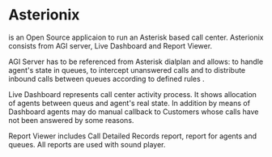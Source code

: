 <h1>Asterionix</h1>
is an Open Source applicaion to run an Asterisk based call center. Asterionix consists from AGI server, Live Dashboard and Report Viewer.

AGI Server has to be referenced from Asterisk dialplan and allows: to handle agent's state in queues, to intercept unanswered calls and to distribute inbound calls between queues according to defined rules .

Live Dashboard represents call center activity process. It shows allocation of agents between queus and agent's real state. In addition by means of Dashboard agents may do manual callback to Customers whose calls have not been answered by some reasons.

Report Viewer includes Call Detailed Records report, report for agents and queues. All reports are used with sound player.
